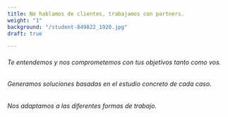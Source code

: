 ```yaml
---
title: No hablamos de clientes, trabajamos con partners.
weight: "1"
background: "/student-849822_1920.jpg"
draft: true

---
```

> 

###### Te entendemos y nos comprometemos con tus objetivos tanto como vos.

> 

###### Generamos soluciones basadas en el estudio concreto de cada caso.

> 

###### Nos adaptamos a las diferentes formas de trabajo.